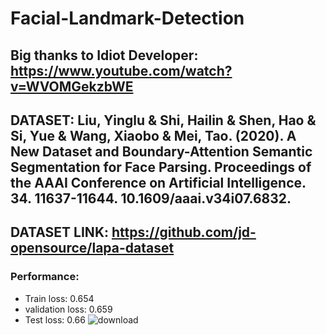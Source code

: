 # Facial-Landmark-Detection
## Big thanks to Idiot Developer: https://www.youtube.com/watch?v=WVOMGekzbWE
## DATASET: Liu, Yinglu & Shi, Hailin & Shen, Hao & Si, Yue & Wang, Xiaobo & Mei, Tao. (2020). A New Dataset and Boundary-Attention Semantic Segmentation for Face Parsing. Proceedings of the AAAI Conference on Artificial Intelligence. 34. 11637-11644. 10.1609/aaai.v34i07.6832.
## DATASET LINK: https://github.com/jd-opensource/lapa-dataset

### Performance:
  - Train loss: 0.654
  - validation loss: 0.659
  - Test loss: 0.66
![download](https://github.com/abdo-ashraf/Facial-Landmark-Detection/assets/88582125/8d82581c-50ab-40ba-8081-4160387f3f0d)
